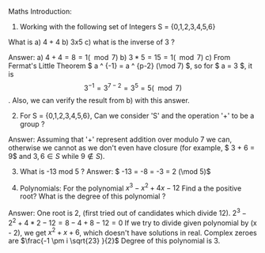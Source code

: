 Maths Introduction:

1. Working with the following set of Integers S = {0,1,2,3,4,5,6}

What is
a) $4 + 4$
b) $3 x 5$
c) what is the inverse of 3 ?

Answer: 
 a) $4 + 4 = 8 = 1 (\mod 7)$
 b) $3 * 5 = 15 = 1 (\mod 7)$
 c) From Fermat's Little Theorem
  $ a ^ {-1} = a ^ {p-2} (\mod 7) $, so for $ a = 3 $, it is 
$$ 3 ^ {-1} = 3 ^ {7 - 2} = 3 ^ {5} = 5 (\mod 7)$$. 
  Also, we can verify the result from b) with this answer.

2. For S = {0,1,2,3,4,5,6}, Can we consider 'S' and the operation '+' to be a group ?

Answer: Assuming that '+' represent addition over modulo 7 we can, otherwise we cannot as we don't even have closure (for example, $ 3 + 6 = 9$ and $3, 6 \in S$ while $9 \notin S$).

3. What is -13 mod 5 ?
Answer:   $ -13 = -8 = -3 = 2 (\mod 5)$

4. Polynomials:
 For the polynomial $x^3 − x^2 + 4x − 12$
 Find a the positive root?
 What is the degree of this polynomial ?

Answer:
 One root is 2, (first tried out of candidates which divide 12). $2^3 - 2^2 + 4*2 - 12 = 8 - 4 + 8 - 12 = 0$
 If we try to divide given polynomial by (x - 2), we get $x^2 + x + 6$, which doesn't have solutions in real. Complex zeroes are $\frac{-1 \pm i \sqrt{23} }{2}$
 Degree of this polynomial is 3.
